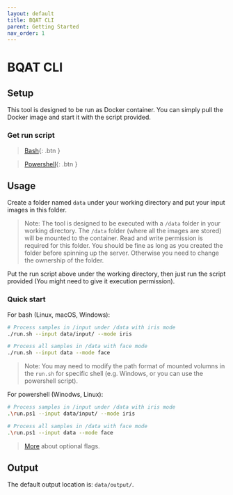 ```yaml
---
layout: default
title: BQAT CLI
parent: Getting Started
nav_order: 1
---
```


# BQAT CLI

## Setup

This tool is designed to be run as Docker container. You can simply pull the Docker image and start it with the script provided.

### Get run script

> [Bash](https://raw.githubusercontent.com/Biometix/bqat-cli/main/run.sh){: .btn }

> [Powershell](https://raw.githubusercontent.com/Biometix/bqat-cli/main/run.ps1){: .btn }

## Usage

Create a folder named `data` under your working directory and put your input images in this folder.

> Note: The tool is designed to be executed with a `/data` folder in your working directory. The `/data` folder (where all the images are stored) will be mounted to the container. Read and write permission is required for this folder. You should be fine as long as you created the folder before spinning up the server. Otherwise you need to change the ownership of the folder.

Put the run script above under the working directory, then just run the script provided (You might need to give it execution permission).

### Quick start

For bash (Linux, macOS, Windows):

``` sh
# Process samples in /input under /data with iris mode
./run.sh --input data/input/ --mode iris
```

``` sh
# Process all samples in /data with face mode
./run.sh --input data --mode face
```

> Note: You may need to modify the path format of mounted volumns in the `run.sh` for specific shell (e.g. Windows, or you can use the powershell script).

For powershell (Winodws, Linux):

``` sh
# Process samples in /input under /data with iris mode
.\run.ps1 --input data/input/ --mode iris
```

``` sh
# Process all samples in /data with face mode
.\run.ps1 --input data --mode face
```

> [More](https://biometix.github.io/solutions/cli.html) about optional flags.

## Output

The default output location is: `data/output/`.
